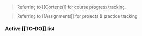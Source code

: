 
>Referring to [[Contents]] for course progress tracking.

>Referring to [[Assignments]] for projects & practice tracking

### Active [[TO-DO]] list 
